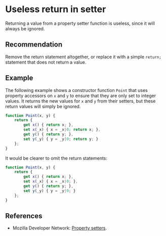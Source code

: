 # Useless return in setter
Returning a value from a property setter function is useless, since it will always be ignored.


## Recommendation
Remove the return statement altogether, or replace it with a simple `return;` statement that does not return a value.


## Example
The following example shows a constructor function `Point` that uses property accessors on `x` and `y` to ensure that they are only set to integer values. It returns the new values for `x` and `y` from their setters, but these return values will simply be ignored.


```javascript
function Point(x, y) {
	return {
		get x() { return x; },
		set x(_x) { x = _x|0; return x; },
		get y() { return y; },
		set y(_y) { y = _y|0; return y; }
	};
}
```
It would be clearer to omit the return statements:


```javascript
function Point(x, y) {
	return {
		get x() { return x; },
		set x(_x) { x = _x|0; },
		get y() { return y; },
		set y(_y) { y = _y|0; }
	};
}
```

## References
* Mozilla Developer Network: [Property setters](https://developer.mozilla.org/en-US/docs/Web/JavaScript/Reference/Functions/set).
